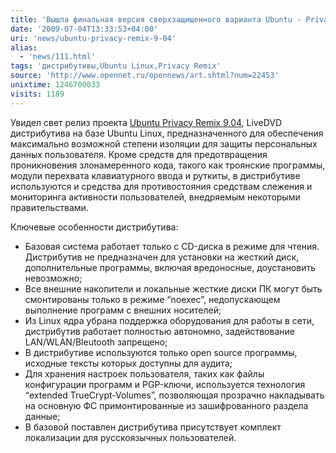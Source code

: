 ```yaml
---
title: 'Вышла финальная версия сверхзащищенного варианта Ubuntu - Privacy Remix 9.04'
date: '2009-07-04T13:33:53+04:00'
uri: 'news/ubuntu-privacy-remix-9-04'
alias: 
  - 'news/111.html'
tags: 'дистрибутивы,Ubuntu Linux,Privacy Remix'
source: 'http://www.opennet.ru/opennews/art.shtml?num=22453'
unixtime: 1246700033
visits: 1189
---
```

Увидел свет релиз проекта [Ubuntu Privacy Remix 9.04](https://www.privacy-cd.org/), LiveDVD дистрибутива на базе Ubuntu Linux, предназначенного для обеспечения максимально возможной степени изоляции для защиты персональных данных пользователя. Кроме средств для предотвращения проникновения злонамеренного кода, такого как троянские программы, модули перехвата клавиатурного ввода и руткиты, в дистрибутиве используются и средства для противостояния средствам слежения и мониторинга активности пользователей, внедряемым некоторыми правительствами.

Ключевые особенности дистрибутива:

*   Базовая система работает только c CD-диска в режиме для чтения. Дистрибутив не предназначен для установки на жесткий диск, дополнительные программы, включая вредоносные, доустановить невозможно;
*   Все внешние накопители и локальные жесткие диски ПК могут быть смонтированы только в режиме “noexec”, недопускающем выполнение программ с внешних носителей;
*   Из Linux ядра убрана поддержка оборудования для работы в сети, дистрибутив работает полностью автономно, задействование LAN/WLAN/Bleutooth запрещено;
*   В дистрибутиве используются только open source программы, исходные тексты которых доступны для аудита;
*   Для хранения настроек пользователя, таких как файлы конфигурации программ и PGP-ключи, используется технология “extended TrueCrypt-Volumes”, позволяющая прозрачно накладывать на основную ФС примонтированные из зашифрованного раздела данные;
*   В базовой поставлен дистрибутива присутствует комплект локализации для русскоязычных пользователей.
